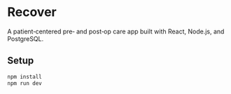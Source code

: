 # Recover

A patient‑centered pre‑ and post‑op care app built with React, Node.js, and PostgreSQL.

## Setup

```bash
npm install
npm run dev
